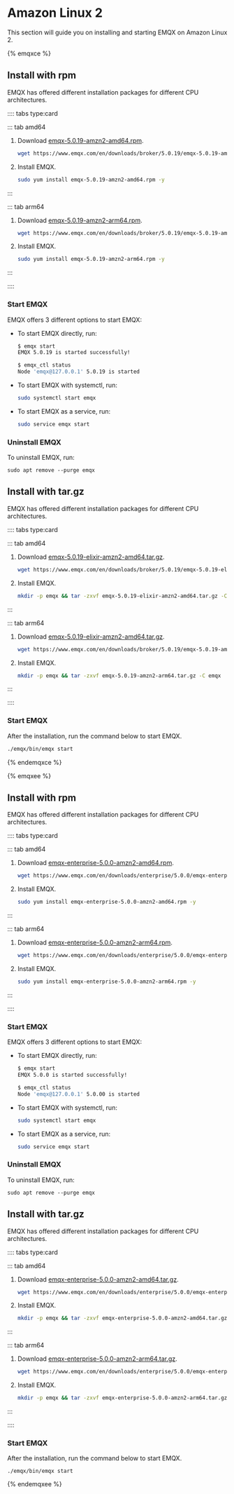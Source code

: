 # Amazon Linux 2

This section will guide you on installing and starting EMQX on Amazon Linux 2.

{% emqxce %}

## Install with rpm

EMQX has offered different installation packages for different CPU architectures. 

:::: tabs type:card

::: tab amd64

1. Download [emqx-5.0.19-amzn2-amd64.rpm](https://www.emqx.com/en/downloads/broker/5.0.19/emqx-5.0.19-amzn2-amd64.rpm). 

   ```bash
   wget https://www.emqx.com/en/downloads/broker/5.0.19/emqx-5.0.19-amzn2-amd64.rpm
   ```

2. Install EMQX. 

   ```bash
   sudo yum install emqx-5.0.19-amzn2-amd64.rpm -y
   ```

:::

::: tab arm64

1. Download [emqx-5.0.19-amzn2-arm64.rpm](https://www.emqx.com/en/downloads/broker/5.0.19/emqx-5.0.19-amzn2-arm64.rpm). 

   ```bash
   wget https://www.emqx.com/en/downloads/broker/5.0.19/emqx-5.0.19-amzn2-arm64.rpm
   ```

2. Install EMQX. 

   ```bash
   sudo yum install emqx-5.0.19-amzn2-arm64.rpm -y
   ```

:::

::::

### Start EMQX

EMQX offers 3 different options to start EMQX:

- To start EMQX directly, run:

  ```bash
  $ emqx start
  EMQX 5.0.19 is started successfully!
  
  $ emqx_ctl status
  Node 'emqx@127.0.0.1' 5.0.19 is started
  ```

- To start EMQX with systemctl, run:

  ```bash
  sudo systemctl start emqx
  ```

- To start EMQX as a service, run:

  ```bash
  sudo service emqx start
  ```

### Uninstall EMQX

To uninstall EMQX, run:

```
sudo apt remove --purge emqx
```

## Install with tar.gz

EMQX has offered different installation packages for different CPU architectures. 

:::: tabs type:card

::: tab amd64

1. Download [emqx-5.0.19-elixir-amzn2-amd64.tar.gz](https://www.emqx.com/en/downloads/broker/5.0.19/emqx-5.0.19-elixir-amzn2-amd64.tar.gz). 

   ```bash
   wget https://www.emqx.com/en/downloads/broker/5.0.19/emqx-5.0.19-elixir-amzn2-amd64.tar.gz
   ```

2. Install EMQX. 

   ```bash
   mkdir -p emqx && tar -zxvf emqx-5.0.19-elixir-amzn2-amd64.tar.gz -C emqx
   ```

:::

::: tab arm64

1. Download [emqx-5.0.19-elixir-amzn2-amd64.tar.gz](https://www.emqx.com/en/downloads/broker/5.0.19/emqx-5.0.19-elixir-amzn2-amd64.tar.gz). 

   ```bash
   wget https://www.emqx.com/en/downloads/broker/5.0.19/emqx-5.0.19-amzn2-arm64.tar.gz
   ```

2. Install EMQX.

   ```bash
   mkdir -p emqx && tar -zxvf emqx-5.0.19-amzn2-arm64.tar.gz -C emqx
   ```

:::

::::

### Start EMQX

After the installation, run the command below to start EMQX.

```bash
./emqx/bin/emqx start
```

{% endemqxce %}

{% emqxee %}

## Install with rpm

EMQX has offered different installation packages for different CPU architectures. 

:::: tabs type:card

::: tab amd64

1. Download [emqx-enterprise-5.0.0-amzn2-amd64.rpm](https://www.emqx.com/en/downloads/enterprise/5.0.0/emqx-enterprise-5.0.0-amzn2-amd64.rpm). 

   ```bash
   wget https://www.emqx.com/en/downloads/enterprise/5.0.0/emqx-enterprise-5.0.0-amzn2-amd64.rpm
   ```

2. Install EMQX. 

   ```bash
   sudo yum install emqx-enterprise-5.0.0-amzn2-amd64.rpm -y
   ```

:::

::: tab arm64

1. Download [emqx-enterprise-5.0.0-amzn2-arm64.rpm](https://www.emqx.com/en/downloads/enterprise/5.0.0/emqx-enterprise-5.0.0-amzn2-arm64.rpm). 

   ```bash
   wget https://www.emqx.com/en/downloads/enterprise/5.0.0/emqx-enterprise-5.0.0-amzn2-arm64.rpm
   ```

2. Install EMQX.

   ```bash
   sudo yum install emqx-enterprise-5.0.0-amzn2-arm64.rpm -y
   ```

:::

::::

### Start EMQX

EMQX offers 3 different options to start EMQX:

- To start EMQX directly, run:

  ```bash
  $ emqx start
  EMQX 5.0.0 is started successfully!
  
  $ emqx_ctl status
  Node 'emqx@127.0.0.1' 5.0.00 is started
  ```

- To start EMQX with systemctl, run:

  ```bash
  sudo systemctl start emqx
  ```

- To start EMQX as a service, run:

  ```bash
  sudo service emqx start
  ```

### Uninstall EMQX

To uninstall EMQX, run:

```
sudo apt remove --purge emqx
```

## Install with tar.gz

EMQX has offered different installation packages for different CPU architectures. 

:::: tabs type:card

::: tab amd64

1. Download [emqx-enterprise-5.0.0-amzn2-amd64.tar.gz](https://www.emqx.com/en/downloads/enterprise/5.0.0/emqx-enterprise-5.0.0-amzn2-amd64.tar.gz). 

   ```bash
   wget https://www.emqx.com/en/downloads/enterprise/5.0.0/emqx-enterprise-5.0.0-amzn2-amd64.tar.gz
   ```

2. Install EMQX.

   ```bash
   mkdir -p emqx && tar -zxvf emqx-enterprise-5.0.0-amzn2-amd64.tar.gz -C emqx
   ```

:::

::: tab arm64

1. Download [emqx-enterprise-5.0.0-amzn2-arm64.tar.gz](https://www.emqx.com/en/downloads/enterprise/5.0.0/emqx-enterprise-5.0.0-amzn2-arm64.tar.gz). 

   ```bash
   wget https://www.emqx.com/en/downloads/enterprise/5.0.0/emqx-enterprise-5.0.0-amzn2-arm64.tar.gz
   ```

2. Install EMQX.

   ```bash
   mkdir -p emqx && tar -zxvf emqx-enterprise-5.0.0-amzn2-arm64.tar.gz -C emqx
   ```

:::

::::

### Start EMQX

After the installation, run the command below to start EMQX.

```
./emqx/bin/emqx start
```

{% endemqxee %}